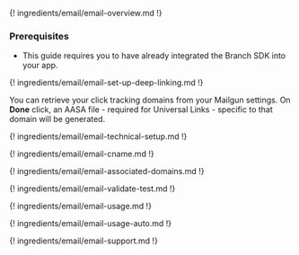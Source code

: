 ---
---

{! ingredients/email/email-overview.md !}

### Prerequisites

- This guide requires you to have already integrated the Branch SDK into your app.

{! ingredients/email/email-set-up-deep-linking.md !}

You can retrieve your click tracking domains from your Mailgun settings. On **Done** click, an AASA file - required for Universal Links - specific to that domain will be generated.

{! ingredients/email/email-technical-setup.md !}

{! ingredients/email/email-cname.md !}

{! ingredients/email/email-associated-domains.md !}

{! ingredients/email/email-validate-test.md !}

{! ingredients/email/email-usage.md !}

{! ingredients/email/email-usage-auto.md !}

{! ingredients/email/email-support.md !}
